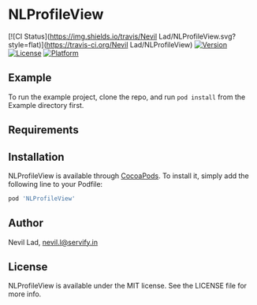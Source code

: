 # NLProfileView

[![CI Status](https://img.shields.io/travis/Nevil Lad/NLProfileView.svg?style=flat)](https://travis-ci.org/Nevil Lad/NLProfileView)
[![Version](https://img.shields.io/cocoapods/v/NLProfileView.svg?style=flat)](https://cocoapods.org/pods/NLProfileView)
[![License](https://img.shields.io/cocoapods/l/NLProfileView.svg?style=flat)](https://cocoapods.org/pods/NLProfileView)
[![Platform](https://img.shields.io/cocoapods/p/NLProfileView.svg?style=flat)](https://cocoapods.org/pods/NLProfileView)

## Example

To run the example project, clone the repo, and run `pod install` from the Example directory first.

## Requirements

## Installation

NLProfileView is available through [CocoaPods](https://cocoapods.org). To install
it, simply add the following line to your Podfile:

```ruby
pod 'NLProfileView'
```

## Author

Nevil Lad, nevil.l@servify.in

## License

NLProfileView is available under the MIT license. See the LICENSE file for more info.
